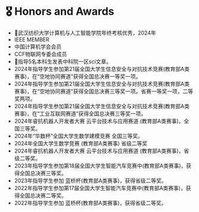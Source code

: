 # 🎖 Honors and Awards
- 🎉武汉纺织大学计算机与人工智能学院年终考核优秀，2024年
- IEEE MEMBER
- 中国计算机学会会员
- CCF物联网专委会成员
- 🎉指导5名本科生发表中科院一区sci文章。
- 2024年指导学生参加第21届全国大学生信息安全与对抗技术竞赛(教育部A类赛事)，在“空地协同赛道”获得全国总决赛一等奖一项。
- 2024年指导学生参加第21届全国大学生信息安全与对抗技术竞赛(教育部A类赛事)，在“空地协同赛道”获得全国总决赛三等奖一项。省赛一等奖一项，二等奖两项。
- 2024年指导学生参加第21届全国大学生信息安全与对抗技术竞赛(教育部A类赛事)，在“工业互联网赛道”获得全国总决赛三等奖一项。
- 2024年睿抗机器人开发者大赛 云平台技术与应用赛道 (教育部A类赛事)，全国三等奖。
- 2024年“华数杯”全国大学生数学建模竞赛 全国三等奖。
- 2024年全国大学生数学竞赛 (教育部A类赛事) 省级二等奖
- 2024年睿抗机器人开发者大赛 云平台技术与应用赛道 (教育部A类赛事)，省级二等奖。
- 2023年指导学生参加第18届全国大学生智能汽车竞赛中(教育部A类赛事)，获得全国总决赛三等奖。
- 2023年指导学生参加 蓝桥杯(教育部A类赛事)，获得省级二等奖。
- 2022年指导学生参加第17届全国大学生智能汽车竞赛中(教育部A类赛事)，获得全国总决赛二等奖。
- 2022年指导学生参加 蓝桥杯(教育部A类赛事)，获得省级二等奖。
